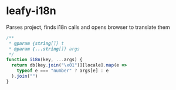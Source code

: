 # leafy-i18n

Parses project, finds i18n calls and opens browser to translate them

```js
/**
 * @param {string[]} t
 * @param {...string[]} args
 */
function i18n(key, ...args) {
  return db[key.join("\x01")][locale].map(e => 
    typeof e === "number" ? args[e] : e
  ).join("")
}
```